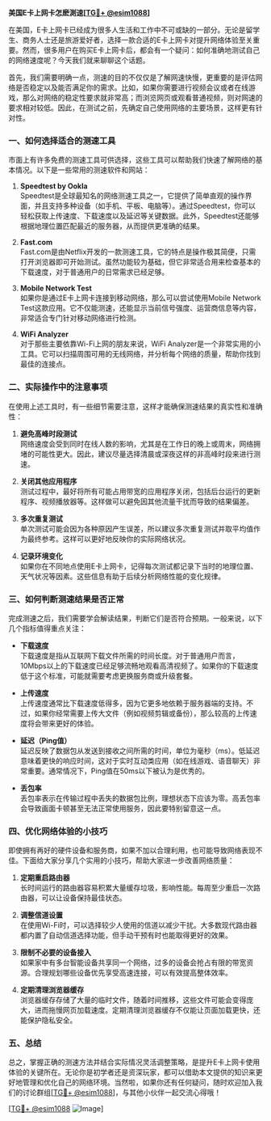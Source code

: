 **美国E卡上网卡怎麽測速[[TG💪+ @esim1088](https://t.me/s/esim1088)]**

在美国，E卡上网卡已经成为很多人生活和工作中不可或缺的一部分。无论是留学生、商务人士还是旅游爱好者，选择一款合适的E卡上网卡对提升网络体验至关重要。然而，很多用户在购买E卡上网卡后，都会有一个疑问：如何准确地测试自己的网络速度呢？今天我们就来聊聊这个话题。

首先，我们需要明确一点，测速的目的不仅仅是了解网速快慢，更重要的是评估网络是否稳定以及能否满足你的需求。比如，如果你需要进行视频会议或者在线游戏，那么对网络的稳定性要求就非常高；而浏览网页或观看普通视频，则对网速的要求相对较低。因此，在测试之前，先确定自己使用网络的主要场景，这样更有针对性。

### **一、如何选择适合的测速工具**

市面上有许多免费的测速工具可供选择，这些工具可以帮助我们快速了解网络的基本情况。以下是一些常用的测速软件和网站：

1. **Speedtest by Ookla**  
   Speedtest是全球最知名的网络测速工具之一，它提供了简单直观的操作界面，并且支持多种设备（如手机、平板、电脑等）。通过Speedtest，你可以轻松获取上传速度、下载速度以及延迟等关键数据。此外，Speedtest还能够根据地理位置匹配最近的服务器，从而提供更准确的结果。

2. **Fast.com**  
   Fast.com是由Netflix开发的一款测速工具，它的特点是操作极其简便，只需打开浏览器即可开始测试。虽然功能较为基础，但它非常适合用来检查基本的下载速度，对于普通用户的日常需求已经足够。

3. **Mobile Network Test**  
   如果你是通过E卡上网卡连接到移动网络，那么可以尝试使用Mobile Network Test这款应用。它不仅能测速，还能显示当前信号强度、运营商信息等内容，非常适合专门针对移动网络进行检测。

4. **WiFi Analyzer**  
   对于那些主要依靠Wi-Fi上网的朋友来说，WiFi Analyzer是一个非常实用的小工具。它可以扫描周围可用的无线网络，并分析每个网络的质量，帮助你找到最佳的连接点。

### **二、实际操作中的注意事项**

在使用上述工具时，有一些细节需要注意，这样才能确保测速结果的真实性和准确性：

1. **避免高峰时段测试**  
   网络速度会受到同时在线人数的影响，尤其是在工作日的晚上或周末，网络拥堵的可能性更大。因此，建议尽量选择清晨或深夜这样的非高峰时段来进行测速。

2. **关闭其他应用程序**  
   测试过程中，最好将所有可能占用带宽的应用程序关闭，包括后台运行的更新程序、视频播放器等。这样做可以避免因其他流量干扰而导致的结果偏差。

3. **多次重复测试**  
   单次测试可能会因为各种原因产生误差，所以建议多次重复测试并取平均值作为最终参考。这样可以更好地反映你的实际网络状况。

4. **记录环境变化**  
   如果你在不同地点使用E卡上网卡，记得每次测试都记录下当时的地理位置、天气状况等因素。这些信息有助于后续分析网络性能的变化规律。

### **三、如何判断测速结果是否正常**

完成测速之后，我们需要学会解读结果，判断它们是否符合预期。一般来说，以下几个指标值得重点关注：

- **下载速度**  
  下载速度是指从互联网下载文件所需的时间长度。对于普通用户而言，10Mbps以上的下载速度已经足够流畅地观看高清视频了。如果你的下载速度低于这个标准，可能就需要考虑更换服务商或升级套餐。

- **上传速度**  
  上传速度通常比下载速度低得多，因为它更多地依赖于服务器端的支持。不过，如果你经常需要上传大文件（例如视频剪辑或备份），那么较高的上传速度将会带来更好的体验。

- **延迟（Ping值）**  
  延迟反映了数据包从发送到接收之间所需的时间，单位为毫秒（ms）。低延迟意味着更快的响应时间，这对于实时互动类应用（如在线游戏、语音聊天）非常重要。通常情况下，Ping值在50ms以下被认为是优秀的。

- **丢包率**  
  丢包率表示在传输过程中丢失的数据包比例，理想状态下应该为零。高丢包率会导致画面卡顿甚至无法正常使用服务，因此要特别留意这一点。

### **四、优化网络体验的小技巧**

即使拥有再好的硬件设备和服务商，如果不加以合理利用，也可能导致网络表现不佳。下面给大家分享几个实用的小技巧，帮助大家进一步改善网络质量：

1. **定期重启路由器**  
   长时间运行的路由器容易积累大量缓存垃圾，影响性能。每周至少重启一次路由器，可以让设备保持最佳状态。

2. **调整信道设置**  
   在使用Wi-Fi时，可以选择较少人使用的信道以减少干扰。大多数现代路由器都内置了自动信道选择功能，但手动干预有时也能取得更好的效果。

3. **限制不必要的设备接入**  
   如果家中有多台智能设备共享同一个网络，过多的设备会抢占有限的带宽资源。合理规划哪些设备优先享受高速连接，可以有效提高整体效率。

4. **定期清理浏览器缓存**  
   浏览器缓存存储了大量的临时文件，随着时间推移，这些文件可能会变得庞大，进而拖慢网页加载速度。定期清理浏览器缓存不仅能让页面加载更快，还能保护隐私安全。

### **五、总结**

总之，掌握正确的测速方法并结合实际情况灵活调整策略，是提升E卡上网卡使用体验的关键所在。无论你是初学者还是资深玩家，都可以借助本文提供的知识来更好地管理和优化自己的网络环境。当然啦，如果你还有任何疑问，随时欢迎加入我们的讨论群组[[TG💪+ @esim1088](https://t.me/s/esim1088)]，与其他小伙伴一起交流心得哦！

[[TG💪+ @esim1088](https://t.me/s/esim1088) ![Image](https://i.postimg.cc/4NQfJmqS/Snipaste-2025-05-13-00-14-12.png)]